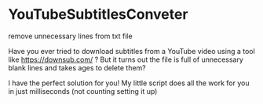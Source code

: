# YouTubeSubtitlesConveter
remove unnecessary lines from txt file


Have you ever tried to download subtitles from a YouTube video using a tool like https://downsub.com/ ?
But it turns out the file is full of unnecessary blank lines and takes ages to delete them?

I have the perfect solution for you! 
My little script does all the work for you in just milliseconds (not counting setting it up)
